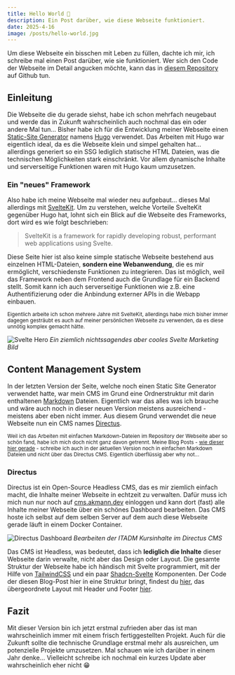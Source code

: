 ```yaml
---
title: Hello World 👀
description: Ein Post darüber, wie diese Webseite funktioniert.
date: 2025-4-16
image: /posts/hello-world.jpg
---
```


Um diese Webseite ein bisschen mit Leben zu füllen, dachte ich mir, ich schreibe mal einen Post darüber, wie sie funktioniert. Wer sich den Code der Webseite im Detail angucken möchte, kann das in [diesem Repository](https://github.com/redii/www) auf Github tun.

## Einleitung

Die Webseite die du gerade siehst, habe ich schon mehrfach neugebaut und werde das in Zukunft wahrscheinlich auch nochmal das ein oder andere Mal tun... Bisher habe ich für die Entwicklung meiner Webseite einen [Static-Site Generator](https://en.wikipedia.org/wiki/Static_site_generator) namens [Hugo](https://gohugo.io/) verwendet. Das Arbeiten mit Hugo war eigentlich ideal, da es die Webseite klein und simpel gehalten hat... allerdings generiert so ein SSG lediglich statische HTML Dateien, was die technischen Möglichkeiten stark einschränkt. Vor allem dynamische Inhalte und serverseitige Funktionen waren mit Hugo kaum umzusetzen.

### Ein "neues" Framework

Also habe ich meine Webseite mal wieder neu aufgebaut... dieses Mal allerdings mit [SvelteKit](https://svelte.dev/). Um zu verstehen, welche Vorteile SvelteKit gegenüber Hugo hat, lohnt sich ein Blick auf die Webseite des Frameworks, dort wird es wie folgt beschrieben:

> SvelteKit is a framework for rapidly developing robust, performant web applications using Svelte.

Diese Seite hier ist also keine simple statische Webseite bestehend aus einzelnen HTML-Dateien, **sondern eine Webanwendung**, die es mir ermöglicht, verschiedenste Funktionen zu integrieren. Das ist möglich, weil das Framework neben dem Frontend auch die Grundlage für ein Backend stellt. Somit kann ich auch serverseitige Funktionen wie z.B. eine Authentifizierung oder die Anbindung externer APIs in die Webapp einbauen.

<small>Eigentlich arbeite ich schon mehrere Jahre mit SvelteKit, allerdings habe mich bisher immer dagegen gesträubt es auch auf meiner persönlichen Webseite zu verwenden, da es diese unnötig komplex gemacht hätte.</small>

![Svelte Hero](/posts/svelte-hero.jpg)
_Ein ziemlich nichtssagendes aber cooles Svelte Marketing Bild_

## Content Management System

In der letzten Version der Seite, welche noch einen Static Site Generator verwendet hatte, war mein CMS im Grund eine Ordnerstruktur mit darin enthaltenen [Markdown](https://www.markdownguide.org/getting-started/) Dateien. Eigentlich war das alles was ich brauche und wäre auch noch in dieser neuen Version meistens ausreichend - meistens aber eben nicht immer. Aus diesem Grund verwendet die neue Webseite nun ein CMS names [Directus](https://directus.io/).

<small>

Weil ich das Arbeiten mit einfachen Markdown-Dateien im Repository der Webseite aber so schön fand, habe ich mich doch nicht ganz davon getrennt. Meine Blog Posts - [wie dieser hier gerade](https://github.com/redii/www/blob/main/src/content/posts/hello-world.md) - schreibe ich auch in der aktuellen Version noch in einfachen Markdown Dateien und nicht über das Directus CMS. Eigentlich überflüssig aber why not...

</small>

### Directus

Directus ist ein Open-Source Headless CMS, das es mir ziemlich einfach macht, die Inhalte meiner Webseite in echtzeit zu verwalten. Dafür muss ich mich nun nur noch auf [cms.akmann.dev](https://cms.akmann.dev) einloggen und kann dort (fast) alle Inhalte meiner Webseite über ein schönes Dashboard bearbeiten. Das CMS hoste ich selbst auf dem selben Server auf dem auch diese Webseite gerade läuft in einem Docker Container.

![Directus Dashboard](/posts/directus_editing_itadm.png)
_Bearbeiten der ITADM Kursinhalte im Directus CMS_

Das CMS ist Headless, was bedeutet, dass ich **lediglich die Inhalte** dieser Webseite darin verwalte, nicht aber das Design oder Layout. Die gesamte Struktur der Webseite habe ich händisch mit Svelte programmiert, mit der Hilfe von [TailwindCSS](https://tailwindcss.com/) und ein paar [Shadcn-Svelte](https://www.shadcn-svelte.com/) Komponenten. Der Code der diesen Blog-Post hier in eine Struktur bringt, findest du [hier](<https://github.com/redii/www/blob/main/src/routes/(www)/posts/%5Bslug%5D/%2Bpage.svelte>), das übergeordnete Layout mit Header und Footer [hier](<https://github.com/redii/www/blob/main/src/routes/(www)/%2Blayout.svelte>).

## Fazit

Mit dieser Version bin ich jetzt erstmal zufrieden aber das ist man wahrscheinlich immer mit einem frisch fertiggestellten Projekt. Auch für die Zukunft sollte die technische Grundlage erstmal mehr als ausreichen, um potenzielle Projekte umzusetzen. Mal schauen wie ich darüber in einem Jahr denke... Vielleicht schreibe ich nochmal ein kurzes Update aber wahrscheinlich eher nicht 😁
